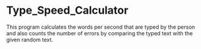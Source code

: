 # Type_Speed_Calculator
This program calculates the words per second that are typed by the person and also counts the number of errors by comparing the typed text with the given random text.

